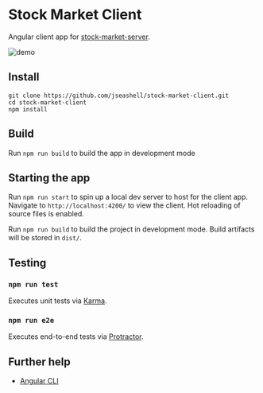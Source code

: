 # Stock Market Client

Angular client app for [stock-market-server](https://www.github.com/jseashell/stock-market-server).

![demo](https://github.com/jseashell/stock-market-client/blob/main/demo.gif)

## Install

```shell
git clone https://github.com/jseashell/stock-market-client.git
cd stock-market-client
npm install
```

## Build

Run `npm run build` to build the app in development mode

## Starting the app

Run `npm run start` to spin up a local dev server to host for the client app. Navigate to `http://localhost:4200/` to view the client. Hot reloading of source files is enabled.

Run `npm run build` to build the project in development mode. Build artifacts will be stored in `dist/`.

## Testing

### `npm run test`

Executes unit tests via [Karma](https://karma-runner.github.io).

### `npm run e2e`

Executes end-to-end tests via [Protractor](http://www.protractortest.org/).

## Further help

- [Angular CLI](https://angular.io/cli)
